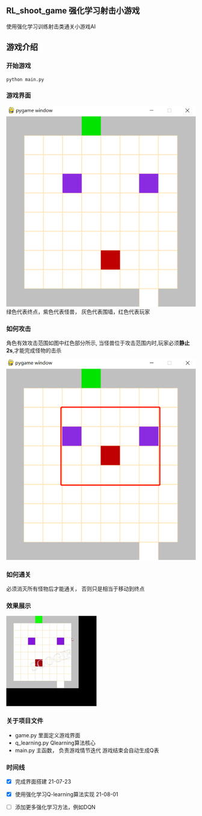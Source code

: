 RL_shoot_game 强化学习射击小游戏
--

使用强化学习训练射击类通关小游戏AI  
  
## 游戏介绍  
  
### 开始游戏  
```
python main.py
```    

### 游戏界面  
![screen](./img/screen.png)  
绿色代表终点，紫色代表怪兽， 灰色代表围墙，红色代表玩家  

### 如何攻击  
角色有效攻击范围如图中红色部分所示, 当怪兽位于攻击范围内时,玩家必须**静止2s**,才能完成怪物的击杀  

![attack](./img/attack.png)

### 如何通关  
必须消灭所有怪物后才能通关， 否则只是相当于移动到终点

### 效果展示
![show](./img/show.gif)

### 关于项目文件 
* game.py 里面定义游戏界面
* q_learning.py Qlearning算法核心
* main.py 主函数， 负责游戏情节迭代
游戏结束会自动生成Q表  

###  时间线
- [x] 完成界面搭建 21-07-23   
- [x] 使用强化学习Q-learning算法实现 21-08-01
- [ ] 添加更多强化学习方法，例如DQN
 